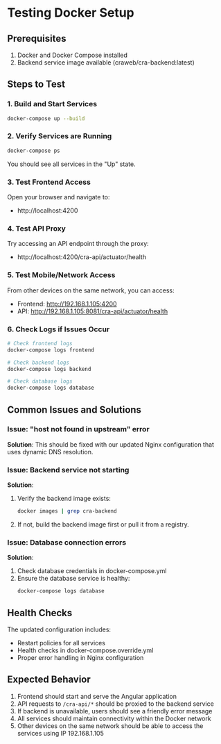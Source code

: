# Testing Docker Setup

## Prerequisites
1. Docker and Docker Compose installed
2. Backend service image available (craweb/cra-backend:latest)

## Steps to Test

### 1. Build and Start Services
```bash
docker-compose up --build
```

### 2. Verify Services are Running
```bash
docker-compose ps
```

You should see all services in the "Up" state.

### 3. Test Frontend Access
Open your browser and navigate to:
- http://localhost:4200

### 4. Test API Proxy
Try accessing an API endpoint through the proxy:
- http://localhost:4200/cra-api/actuator/health

### 5. Test Mobile/Network Access
From other devices on the same network, you can access:
- Frontend: http://192.168.1.105:4200
- API: http://192.168.1.105:8081/cra-api/actuator/health

### 6. Check Logs if Issues Occur
```bash
# Check frontend logs
docker-compose logs frontend

# Check backend logs
docker-compose logs backend

# Check database logs
docker-compose logs database
```

## Common Issues and Solutions

### Issue: "host not found in upstream" error
**Solution**: This should be fixed with our updated Nginx configuration that uses dynamic DNS resolution.

### Issue: Backend service not starting
**Solution**: 
1. Verify the backend image exists:
   ```bash
   docker images | grep cra-backend
   ```
2. If not, build the backend image first or pull it from a registry.

### Issue: Database connection errors
**Solution**:
1. Check database credentials in docker-compose.yml
2. Ensure the database service is healthy:
   ```bash
   docker-compose logs database
   ```

## Health Checks
The updated configuration includes:
- Restart policies for all services
- Health checks in docker-compose.override.yml
- Proper error handling in Nginx configuration

## Expected Behavior
1. Frontend should start and serve the Angular application
2. API requests to `/cra-api/*` should be proxied to the backend service
3. If backend is unavailable, users should see a friendly error message
4. All services should maintain connectivity within the Docker network
5. Other devices on the same network should be able to access the services using IP 192.168.1.105